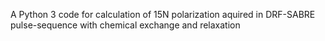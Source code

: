 A Python 3 code for calculation of 15N polarization aquired in DRF-SABRE pulse-sequence with chemical exchange and relaxation
